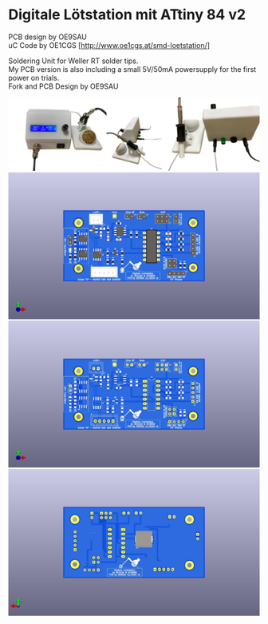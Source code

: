 # Digitale Lötstation mit ATtiny 84 v2
PCB design by OE9SAU <br>
uC Code by OE1CGS [http://www.oe1cgs.at/smd-loetstation/] <br>


Soldering Unit for Weller RT solder tips. <br>
My PCB version is also including a small 5V/50mA powersupply for the first power on trials. <br>
Fork and PCB Design by OE9SAU

![SMD-Loetstation](pics/Complete.png)
![SMD-Loetstation](pics/Loetstation.jpg)
![SMD-Loetstation](pics/Loetstation_ohne_alles.jpg)
![SMD-Loetstation](pics/Loetstation_Rueckseite.jpg)

